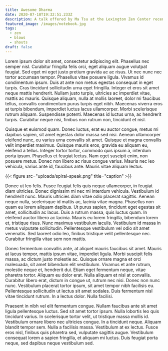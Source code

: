 ```yaml
---
title: Awesome Dharma
date: 2020-07-18T19:32:51.233Z
description: A talk offered by Ma Tsu at the Lexington Zen Center recently.
featured_image: /images/notebook.jpg
tags:
  - zen
  - blows
  - shouts
draft: false
---
```

Lorem ipsum dolor sit amet, consectetur adipiscing elit. Phasellus nec semper nisl. Curabitur fringilla felis orci, eget aliquam augue volutpat feugiat. Sed eget mi eget justo pretium gravida ac ac risus. Ut nec nunc nec tortor accumsan tempor. Phasellus vitae posuere ligula. Vivamus id condimentum ipsum. Duis at ante non metus egestas consequat in eget turpis. Cras tincidunt sollicitudin urna eget fringilla. Integer et eros sit amet neque mattis hendrerit. Nullam justo turpis, ultricies ac imperdiet vitae, mattis ac mauris. Quisque aliquam, nulla at mollis laoreet, dolor mi faucibus tellus, convallis condimentum purus turpis eget nibh. Maecenas viverra eros at turpis bibendum, imperdiet luctus lacus ullamcorper. Morbi scelerisque rutrum aliquam. Suspendisse potenti. Maecenas id luctus urna, ac hendrerit turpis. Curabitur neque nisi, finibus non rutrum non, tincidunt et nisl.

Quisque et euismod quam. Donec luctus, erat eu auctor congue, metus mi dapibus sapien, sit amet egestas dolor massa sed nisi. Aenean ullamcorper eleifend nunc, eu varius urna convallis sit amet. Quisque et magna convallis velit imperdiet maximus. Quisque mauris eros, gravida eu aliquam eu, eleifend a tellus. Integer tortor tortor, commodo quis ipsum a, interdum porta ipsum. Phasellus et feugiat lectus. Nam eget suscipit enim, non posuere metus. Donec non libero ac risus congue varius. Mauris nec leo vehicula, varius ante id, faucibus ante. Mauris vitae aliquam lectus.

{{< figure src="uploads/spiral-speak.png" title="caption" >}}

Donec ut leo felis. Fusce feugiat felis quis neque ullamcorper, in feugiat diam ultricies. Donec dignissim mi nec mi interdum vehicula. Vestibulum id hendrerit nunc. Mauris ultricies diam vitae odio placerat sagittis. Aenean neque nulla, scelerisque id mattis ac, lacinia vitae magna. Phasellus non quam eu lorem aliquam dapibus. Ut purus sapien, tincidunt eget egestas sit amet, sollicitudin ac lacus. Duis a rutrum massa, quis luctus quam. In eleifend auctor libero ac lacinia. Mauris eu lorem fringilla, bibendum lorem et, tristique risus. Nunc maximus vestibulum iaculis. Vestibulum id massa in metus vulputate sollicitudin. Pellentesque vestibulum vel odio sit amet venenatis. Sed laoreet odio leo, finibus tristique velit pellentesque nec. Curabitur fringilla vitae sem non mattis.

Donec fermentum convallis ante, at aliquet mauris faucibus sit amet. Mauris at lacus tempor, mattis ipsum vitae, imperdiet ligula. Morbi suscipit felis massa, ac dictum justo molestie ac. Quisque ornare magna et orci malesuada, sit amet bibendum elit vestibulum. Vivamus et ante rutrum, molestie neque et, hendrerit dui. Etiam eget fermentum neque, vitae pharetra tortor. Aliquam eu dolor erat. Nulla aliquam et nisl at convallis. Curabitur libero erat, dictum in congue ut, rutrum nec nisi. Donec non nunc nunc. Vestibulum placerat tortor ipsum, sit amet tempor nibh facilisis eu. Pellentesque sollicitudin ut lectus sit amet sodales. Duis fermentum nisl vitae tincidunt rutrum. In a lectus dolor. Nulla facilisi.

Praesent in nibh vel elit fermentum congue. Nullam faucibus ante sit amet ligula pellentesque luctus. Sed sit amet tortor ipsum. Nulla lobortis leo quis tincidunt varius. In scelerisque tortor velit, ut tristique massa mollis id. Vestibulum ornare libero nec ultricies congue. In a tincidunt neque. Aliquam blandit tempor sem. Nulla a facilisis massa. Vestibulum at ex lectus. Fusce eros nisl, finibus quis pharetra sed, vulputate sagittis augue. Vestibulum consequat lorem a sapien fringilla, et aliquam mi luctus. Duis feugiat porta neque, sed dapibus neque vestibulum sed.